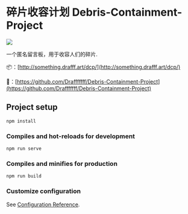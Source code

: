 # 碎片收容计划 Debris-Containment-Project

![](http://pic.drafff.art//drafff/20200128020242.gif)

一个匿名留言板，用于收容人们的碎片.

📦：[http://something.drafff.art/dcp/](http://something.drafff.art/dcp/)

🔗：[https://github.com/Drafffffff/Debris-Containment-Project](https://github.com/Drafffffff/Debris-Containment-Project)


## Project setup
```
npm install
```

### Compiles and hot-reloads for development
```
npm run serve
```

### Compiles and minifies for production
```
npm run build
```

### Customize configuration
See [Configuration Reference](https://cli.vuejs.org/config/).
